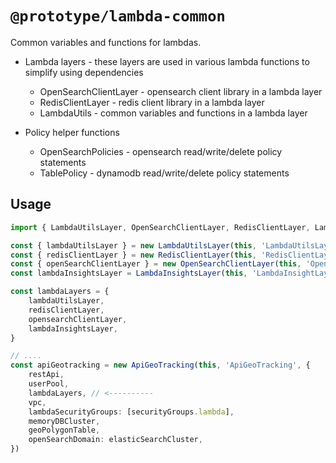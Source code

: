 # `@prototype/lambda-common`

Common variables and functions for lambdas.

* Lambda layers - these layers are used in various lambda functions to simplify using dependencies
  * OpenSearchClientLayer - opensearch client library in a lambda layer
  * RedisClientLayer - redis client library in a lambda layer
  * LambdaUtils - common variables and functions in a lambda layer

* Policy helper functions
  * OpenSearchPolicies - opensearch read/write/delete policy statements
  * TablePolicy - dynamodb read/write/delete policy statements

## Usage

```ts
import { LambdaUtilsLayer, OpenSearchClientLayer, RedisClientLayer, LambdaInsightsLayer } from '@prototype/lambda-common'

const { lambdaUtilsLayer } = new LambdaUtilsLayer(this, 'LambdaUtilsLayer', {})
const { redisClientLayer } = new RedisClientLayer(this, 'RedisClientLayer', {})
const { openSearchClientLayer } = new OpenSearchClientLayer(this, 'OpenSearchClientLayer', {})
const lambdaInsightsLayer = LambdaInsightsLayer(this, 'LambdaInsightLayer')

const lambdaLayers = {
    lambdaUtilsLayer,
    redisClientLayer,
    opensearchClientLayer,
    lambdaInsightsLayer,
}

// ....
const apiGeotracking = new ApiGeoTracking(this, 'ApiGeoTracking', {
    restApi,
    userPool,
    lambdaLayers, // <----------
    vpc,
    lambdaSecurityGroups: [securityGroups.lambda],
    memoryDBCluster,
    geoPolygonTable,
    openSearchDomain: elasticSearchCluster,
})

```
